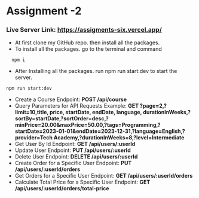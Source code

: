 # Assignment -2

### Live Server Link: https://assigments-six.vercel.app/

- At first clone my GitHub repo. then install all the packages.
- To install all the packages. go to the terminal and command

```npm
  npm i
```

- After Installing all the packages. run npm run start:dev to start the server.

```npm
npm run start:dev
```


-  Create a Course Endpoint: **POST /api/course**
- Query Parameters for API Requests Example: **GET ?page=2,?limit=10,title, price, startDate, endDate, language, durationInWeeks,?sortBy=startDate,?sortOrder=desc,?minPrice=20.00&maxPrice=50.00,?tags=Programming,?startDate=2023-01-01&endDate=2023-12-31,?language=English,?provider=Tech Academy,?durationInWeeks=8,?level=Intermediate**
- Get User By Id Endpoint: **GET /api/users/:userId**
- Update User Endpoint: **PUT /api/users/:userId**
- Delete User Endpoint: **DELETE /api/users/:userId**
- Create Order for a Specific User Endpoint: **PUT /api/users/:userId/orders**
- Get Orders for a Specific User Endpoint: **GET /api/users/:userId/orders**
- Calculate Total Price for a Specific User Endpoint: **GET /api/users/:userId/orders/total-price**
